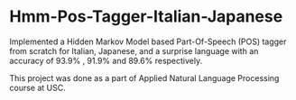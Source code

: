 # Hmm-Pos-Tagger-Italian-Japanese

Implemented a Hidden Markov Model based Part-Of-Speech (POS) tagger from scratch for Italian, Japanese, and a surprise language with an accuracy of 93.9% , 91.9% and 89.6% respectively.

This project was done as a part of Applied Natural Language Processing course at USC.
